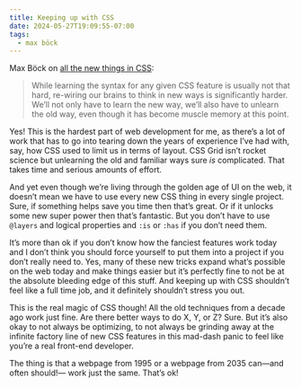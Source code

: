 ```yaml
---
title: Keeping up with CSS
date: 2024-05-27T19:09:55-07:00
tags:
  - max böck
---
```


Max Böck on [all the new things in CSS](https://mxb.dev/blog/old-dogs-new-css-tricks/):

> While learning the syntax for any given CSS feature is usually not that hard, re-wiring our brains to think in new ways is significantly harder. We’ll not only have to learn the new way, we’ll also have to unlearn the old way, even though it has become muscle memory at this point.

Yes! This is the hardest part of web development for me, as there’s a lot of work that has to go into tearing down the years of experience I’ve had with, say, how CSS used to limit us in terms of layout. CSS Grid isn’t rocket science but unlearning the old and familiar ways sure _is_ complicated. That takes time and serious amounts of effort.

And yet even though we’re living through the golden age of UI on the web, it doesn’t mean we have to use every new CSS thing in every single project. Sure, if something helps save you time then that’s great. Or if it unlocks some new super power then that’s fantastic. But you don’t have to use `@layers` and logical properties and `:is` or `:has` if you don’t need them.

It’s more than ok if you don’t know how the fanciest features work today and I don’t think you should force yourself to put them into a project if you don’t really need to. Yes, many of these new tricks expand what’s possible on the web today and make things easier but it’s perfectly fine to not be at the absolute bleeding edge of this stuff. And keeping up with CSS shouldn’t feel like a full time job, and it definitely shouldn’t stress you out.

This is the real magic of CSS though! All the old techniques from a decade ago work just fine. Are there better ways to do X, Y, or Z? Sure. But it’s also okay to not always be optimizing, to not always be grinding away at the infinite factory line of new CSS features in this mad-dash panic to feel like you’re a real front-end developer.

The thing is that a webpage from 1995 or a webpage from 2035 can—and often should!— work just the same. That’s ok!
